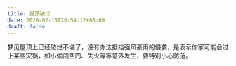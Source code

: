 ```yaml
---
title: 屋顶破烂
date: 2020-02-15T20:54:12+08:00
draft: false
---
```


梦见屋顶上已经破烂不堪了，没有办法抵挡强风豪雨的侵袭，是表示你家可能会过上某些灾祸，如小偷闯空门、失火等等意外发生，要特别小心防范。

